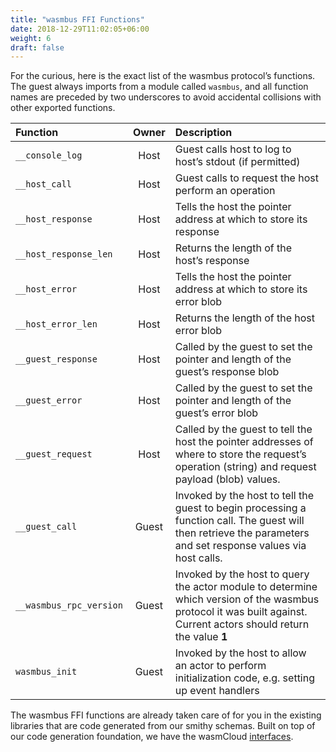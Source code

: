 ```yaml
---
title: "wasmbus FFI Functions"
date: 2018-12-29T11:02:05+06:00
weight: 6
draft: false
---
```

For the curious, here is the exact list of the wasmbus protocol’s functions. The guest always imports from a module called `wasmbus`, and all function names are preceded by two underscores to avoid accidental collisions with other exported functions.

| Function | Owner | Description |
| :-- | :--: | :-- |
| `__console_log` | Host | Guest calls host to log to host’s stdout (if permitted) |
| `__host_call` | Host | Guest calls to request the host perform an operation |
| `__host_response` | Host | Tells the host the pointer address at which to store its response |
| `__host_response_len` | Host | Returns the length of the host’s response |
| `__host_error` | Host | Tells the host the pointer address at which to store its error blob |
| `__host_error_len` | Host | Returns the length of the host error blob |
| `__guest_response` | Host | Called by the guest to set the pointer and length of the guest’s response blob |
| `__guest_error` | Host | Called by the guest to set the pointer and length of the guest’s error blob |
| `__guest_request` | Host | Called by the guest to tell the host the pointer addresses of where to store the request’s operation (string) and request payload (blob) values. |
| `__guest_call` | Guest | Invoked by the host to tell the guest to begin processing a function call. The guest will then retrieve the parameters and set response values via host calls. |
| `__wasmbus_rpc_version` | Guest | Invoked by the host to query the actor module to determine which version of the wasmbus protocol it was built against. Current actors should return the value **1** |
| `wasmbus_init` | Guest | Invoked by the host to allow an actor to perform initialization code, e.g. setting up event handlers |

The wasmbus FFI functions are already taken care of for you in the existing libraries that are code generated from our smithy schemas. Built on top of our code generation foundation, we have the wasmCloud [interfaces](https://github.com/wasmcloud/interfaces).
